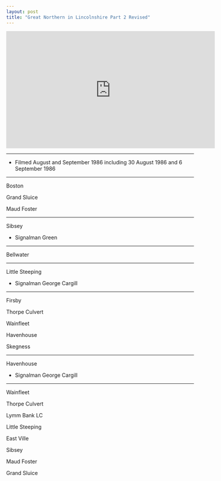 ```yaml
---
layout: post
title: "Great Northern in Lincolnshire Part 2 Revised"
---
```


<iframe width="560" height="315" src="https://www.youtube.com/embed/umHjPpbIXLw" title="Great Northern in Lincolnshire Part 2 Revised" frameBorder="0" allow="accelerometer; autoplay; clipboard-write; encrypted-media; gyroscope; picture-in-picture; web-share" allowFullScreen></iframe>

---

- Filmed August and September 1986 including 30 August 1986 and 6 September 1986

---

Boston

Grand Sluice

Maud Foster

---

Sibsey

- Signalman Green

---

Bellwater

---

Little Steeping

- Signalman George Cargill

---

Firsby

Thorpe Culvert

Wainfleet

Havenhouse

Skegness

---

Havenhouse

- Signalman George Cargill

---

Wainfleet

Thorpe Culvert

Lymm Bank LC

Little Steeping

East Ville

Sibsey

Maud Foster

Grand Sluice
